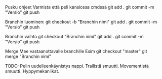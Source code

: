 Pusku ohjeet
Varmista että peli kansiossa cmdssä
git add .
git commit -m "Versio"
git push

Branchin luominen:
git checkout -b "Branchin nimi"
git add .
git commit -m "Versio"
git push

Branchin vaihto
git checkout "Branchin nimi"
git add .
git commit -m "Versio"
git push

Merge
Mee vastaanottavalle branchille
Esim git checkout "master"
git merge "Branchin nimi"


TODO:
Pelin uudelleenkäynistys nappi.
Trailistä smuutti.
Movementistä smuutti. 
Hyppymekaniikat.

